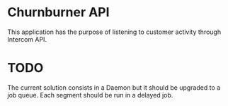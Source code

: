 # Churnburner API

This application has the purpose of listening to customer activity through
Intercom API.

# TODO

The current solution consists in a Daemon but it should be upgraded to a job
queue. Each segment should be run in a delayed job.
